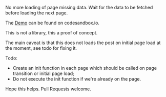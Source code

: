 No more loading of page missing data. Wait for the data to be fetched before loading the next page.

The [Demo][demo] can be found on codesandbox.io.

This is not a library, this a proof of concept.

The main caveat is that this does not loads the post on initial page load at the moment, see todo for fixing it.

Todo:
- Create an init function in each page which should be called on page transition or initial page load;
- Do not execute the init function if we're already on the page.


Hope this helps. Pull Requests welcome.

[demo]: https://codesandbox.io/s/github/roine/example-react-async-routing/blob/master